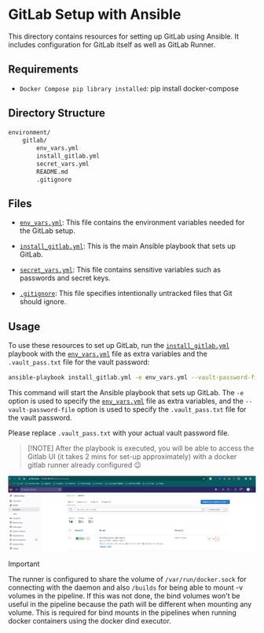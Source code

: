 # GitLab Setup with Ansible

This directory contains resources for setting up GitLab using Ansible. It includes configuration for GitLab itself as well as GitLab Runner.

## Requirements

- `Docker Compose pip library installed`: pip install docker-compose

## Directory Structure

```
environment/
	gitlab/
		env_vars.yml
		install_gitlab.yml
		secret_vars.yml
		README.md
		.gitignore
```

## Files

- [`env_vars.yml`](env_vars.yml): This file contains the environment variables needed for the GitLab setup.

- [`install_gitlab.yml`](%22install_gitlab.yml%22): This is the main Ansible playbook that sets up GitLab.

- [`secret_vars.yml`](%22secret_vars.yml%22): This file contains sensitive variables such as passwords and secret keys.

- [`.gitignore`](%22.gitignore%22): This file specifies intentionally untracked files that Git should ignore.

## Usage

To use these resources to set up GitLab, run the [`install_gitlab.yml`](%22install_gitlab.yml%22) playbook with the [`env_vars.yml`](%22env_vars.yml%22) file as extra variables and the `.vault_pass.txt` file for the vault password:

```bash
ansible-playbook install_gitlab.yml -e env_vars.yml --vault-password-file .vault_pass.txt
```

This command will start the Ansible playbook that sets up GitLab. The `-e` option is used to specify the [`env_vars.yml`](%22env_vars.yml%22) file as extra variables, and the `--vault-password-file` option is used to specify the `.vault_pass.txt` file for the vault password.

Please replace `.vault_pass.txt` with your actual vault password file.

> \[!NOTE\]
> After the playbook is executed, you will be able to access the Gitlab UI (it takes 2 mins for set-up approximately) with a docker gitlab runner already configured 😉

![Gitlab Runner](img/gitlab-runner.png)


> [!IMPORTANT]
> The runner is configured to share the volume of `/var/run/docker.sock` for connecting with the daemon and also `/builds` for being able to mount -v volumes in the pipeline.
> If this was not done, the bind volumes won't be useful in the pipeline because the path will be different when mounting any volume. This is required for bind mounts
> in the pipelines when running docker containers using the docker dind executor.